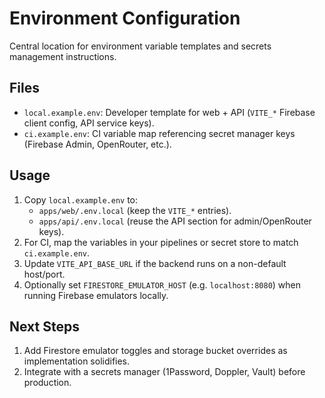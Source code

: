 # Environment Configuration

Central location for environment variable templates and secrets management instructions.

## Files
- `local.example.env`: Developer template for web + API (`VITE_*` Firebase client config, API service keys).
- `ci.example.env`: CI variable map referencing secret manager keys (Firebase Admin, OpenRouter, etc.).

## Usage
1. Copy `local.example.env` to:
   - `apps/web/.env.local` (keep the `VITE_*` entries).
   - `apps/api/.env.local` (reuse the API section for admin/OpenRouter keys).
2. For CI, map the variables in your pipelines or secret store to match `ci.example.env`.
3. Update `VITE_API_BASE_URL` if the backend runs on a non-default host/port.
4. Optionally set `FIRESTORE_EMULATOR_HOST` (e.g. `localhost:8080`) when running Firebase emulators locally.

## Next Steps
1. Add Firestore emulator toggles and storage bucket overrides as implementation solidifies.
2. Integrate with a secrets manager (1Password, Doppler, Vault) before production.
